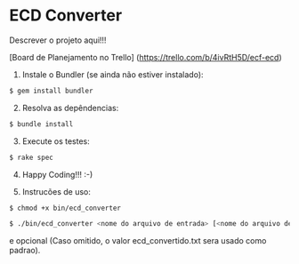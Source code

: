 ECD Converter
=============

Descrever o projeto aqui!!!

[Board de Planejamento no Trello] (https://trello.com/b/4ivRtH5D/ecf-ecd)

1. Instale o Bundler (se ainda não estiver instalado):

  ```bash
  $ gem install bundler
  ```

2.  Resolva as depêndencias:

  ```bash
  $ bundle install
  ```

3. Execute os testes:

  ```bash
  $ rake spec
  ```

4. Happy Coding!!! :-)

5. Instrucões de uso:

  ```bash
  $ chmod +x bin/ecd_converter
  ```
  ```bash
  $ ./bin/ecd_converter <nome do arquivo de entrada> [<nome do arquivo de saida>]
  ```


  <nome do arquivo de saida> e opcional (Caso omitido, o valor ecd_convertido.txt sera usado como padrao).
